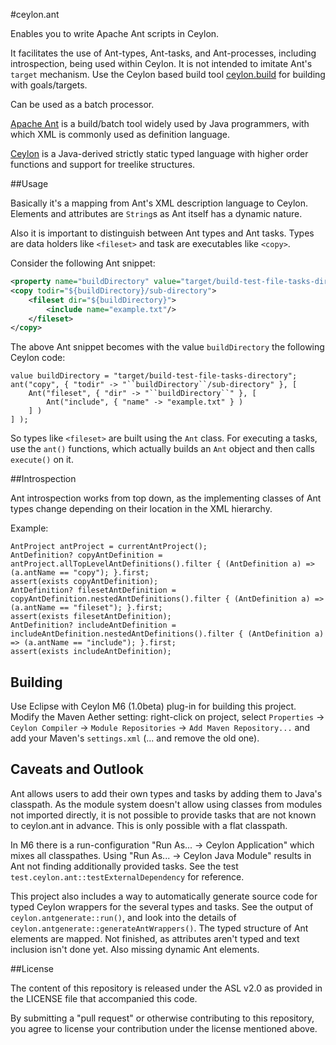 #ceylon.ant

Enables you to write Apache Ant scripts in Ceylon.

It facilitates the use of Ant-types, Ant-tasks, and Ant-processes, including introspection, being used within Ceylon.
It is not intended to imitate Ant's `target` mechanism.
Use the Ceylon based build tool [ceylon.build](https://github.com/loicrouchon/ceylon.build) for building with goals/targets.

Can be used as a batch processor.

[Apache Ant](https://ant.apache.org/) is a build/batch tool widely used by Java programmers, with which XML is commonly used as definition language.

[Ceylon](http://ceylon-lang.org/) is a Java-derived strictly static typed language with higher order functions and support for treelike structures.



##Usage

Basically it's a mapping from Ant's XML description language to Ceylon.
Elements and attributes are `String`s as Ant itself has a dynamic nature.

Also it is important to distinguish between Ant types and Ant tasks.
Types are data holders like `<fileset>` and task are executables like `<copy>`.

Consider the following Ant snippet:

```xml
<property name="buildDirectory" value="target/build-test-file-tasks-directory"/>
<copy todir="${buildDirectory}/sub-directory">
    <fileset dir="${buildDirectory}">
        <include name="example.txt"/>
    </fileset>
</copy>
```

The above Ant snippet becomes with the value `buildDirectory` the following Ceylon code:

```ceylon
value buildDirectory = "target/build-test-file-tasks-directory";
ant("copy", { "todir" -> "``buildDirectory``/sub-directory" }, [
    Ant("fileset", { "dir" -> "``buildDirectory``" }, [
        Ant("include", { "name" -> "example.txt" } )
    ] )
] );
```

So types like `<fileset>` are built using the `Ant` class.
For executing a tasks, use the `ant()` functions, which actually builds an `Ant` object and then calls `execute()` on it.



##Introspection

Ant introspection works from top down, as the implementing classes of Ant types change depending on their location in the XML hierarchy.

Example:

```ceylon
AntProject antProject = currentAntProject();
AntDefinition? copyAntDefinition = antProject.allTopLevelAntDefinitions().filter { (AntDefinition a) => (a.antName == "copy"); }.first;
assert(exists copyAntDefinition);
AntDefinition? filesetAntDefinition = copyAntDefinition.nestedAntDefinitions().filter { (AntDefinition a) => (a.antName == "fileset"); }.first;
assert(exists filesetAntDefinition);
AntDefinition? includeAntDefinition = includeAntDefinition.nestedAntDefinitions().filter { (AntDefinition a) => (a.antName == "include"); }.first;
assert(exists includeAntDefinition);
```



## Building

Use Eclipse with Ceylon M6 (1.0beta) plug-in for building this project.
Modify the Maven Aether setting: right-click on project, select `Properties` -> `Ceylon Compiler` -> `Module Repositories` -> `Add Maven Repository...` and add your Maven's `settings.xml` (... and remove the old one).



## Caveats and Outlook


Ant allows users to add their own types and tasks by adding them to Java's classpath.
As the module system doesn't allow using classes from modules not imported directly, it is not possible to provide tasks that are not known to ceylon.ant in advance.
This is only possible with a flat classpath.

In M6 there is a run-configuration "Run As... -> Ceylon Application" which mixes all classpathes.
Using "Run As... -> Ceylon Java Module" results in Ant not finding additionally provided tasks.
See the test `test.ceylon.ant::testExternalDependency` for reference.

This project also includes a way to automatically generate source code for typed Ceylon wrappers for the several types and tasks.
See the output of `ceylon.antgenerate::run()`, and look into the details of `ceylon.antgenerate::generateAntWrappers()`.
The typed structure of Ant elements are mapped.
Not finished, as attributes aren't typed and text inclusion isn't done yet.
Also missing dynamic Ant elements.



##License

The content of this repository is released under the ASL v2.0 as provided in the LICENSE file that accompanied this code.

By submitting a "pull request" or otherwise contributing to this repository, you agree to license your contribution under the license mentioned above.
